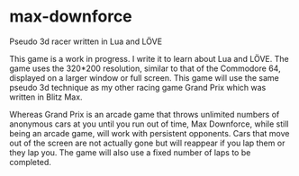 # max-downforce
Pseudo 3d racer written in Lua and LÖVE

This game is a work in progress. I write it to learn about Lua and LÖVE. The game uses the 320\*200 resolution, similar to that of the Commodore 64, displayed on a larger window or full screen. This game will use the same pseudo 3d technique as my other racing game Grand Prix which was written in Blitz Max.

Whereas Grand Prix is an arcade game that throws unlimited numbers of anonymous cars at you until you run out of time, Max Downforce, while still being an arcade game, will work with persistent opponents. Cars that move out of the screen are not actually gone but will reappear if you lap them or they lap you. The game will also use a fixed number of laps to be completed.
